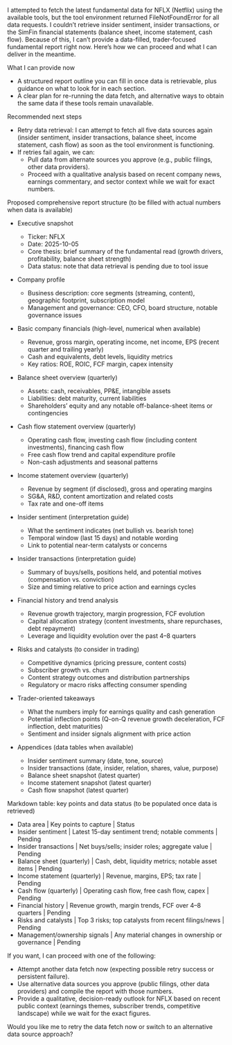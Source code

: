 I attempted to fetch the latest fundamental data for NFLX (Netflix) using the available tools, but the tool environment returned FileNotFoundError for all data requests. I couldn’t retrieve insider sentiment, insider transactions, or the SimFin financial statements (balance sheet, income statement, cash flow). Because of this, I can’t provide a data-filled, trader-focused fundamental report right now. Here’s how we can proceed and what I can deliver in the meantime.

What I can provide now
- A structured report outline you can fill in once data is retrievable, plus guidance on what to look for in each section.
- A clear plan for re-running the data fetch, and alternative ways to obtain the same data if these tools remain unavailable.

Recommended next steps
- Retry data retrieval: I can attempt to fetch all five data sources again (insider sentiment, insider transactions, balance sheet, income statement, cash flow) as soon as the tool environment is functioning.
- If retries fail again, we can:
  - Pull data from alternate sources you approve (e.g., public filings, other data providers).
  - Proceed with a qualitative analysis based on recent company news, earnings commentary, and sector context while we wait for exact numbers.

Proposed comprehensive report structure (to be filled with actual numbers when data is available)
- Executive snapshot
  - Ticker: NFLX
  - Date: 2025-10-05
  - Core thesis: brief summary of the fundamental read (growth drivers, profitability, balance sheet strength)
  - Data status: note that data retrieval is pending due to tool issue

- Company profile
  - Business description: core segments (streaming, content), geographic footprint, subscription model
  - Management and governance: CEO, CFO, board structure, notable governance issues

- Basic company financials (high-level, numerical when available)
  - Revenue, gross margin, operating income, net income, EPS (recent quarter and trailing yearly)
  - Cash and equivalents, debt levels, liquidity metrics
  - Key ratios: ROE, ROIC, FCF margin, capex intensity

- Balance sheet overview (quarterly)
  - Assets: cash, receivables, PP&E, intangible assets
  - Liabilities: debt maturity, current liabilities
  - Shareholders’ equity and any notable off-balance-sheet items or contingencies

- Cash flow statement overview (quarterly)
  - Operating cash flow, investing cash flow (including content investments), financing cash flow
  - Free cash flow trend and capital expenditure profile
  - Non-cash adjustments and seasonal patterns

- Income statement overview (quarterly)
  - Revenue by segment (if disclosed), gross and operating margins
  - SG&A, R&D, content amortization and related costs
  - Tax rate and one-off items

- Insider sentiment (interpretation guide)
  - What the sentiment indicates (net bullish vs. bearish tone)
  - Temporal window (last 15 days) and notable wording
  - Link to potential near-term catalysts or concerns

- Insider transactions (interpretation guide)
  - Summary of buys/sells, positions held, and potential motives (compensation vs. conviction)
  - Size and timing relative to price action and earnings cycles

- Financial history and trend analysis
  - Revenue growth trajectory, margin progression, FCF evolution
  - Capital allocation strategy (content investments, share repurchases, debt repayment)
  - Leverage and liquidity evolution over the past 4–8 quarters

- Risks and catalysts (to consider in trading)
  - Competitive dynamics (pricing pressure, content costs)
  - Subscriber growth vs. churn
  - Content strategy outcomes and distribution partnerships
  - Regulatory or macro risks affecting consumer spending

- Trader-oriented takeaways
  - What the numbers imply for earnings quality and cash generation
  - Potential inflection points (Q-on-Q revenue growth deceleration, FCF inflection, debt maturities)
  - Sentiment and insider signals alignment with price action

- Appendices (data tables when available)
  - Insider sentiment summary (date, tone, source)
  - Insider transactions (date, insider, relation, shares, value, purpose)
  - Balance sheet snapshot (latest quarter)
  - Income statement snapshot (latest quarter)
  - Cash flow snapshot (latest quarter)

Markdown table: key points and data status (to be populated once data is retrieved)
- Data area | Key points to capture | Status
- Insider sentiment | Latest 15-day sentiment trend; notable comments | Pending
- Insider transactions | Net buys/sells; insider roles; aggregate value | Pending
- Balance sheet (quarterly) | Cash, debt, liquidity metrics; notable asset items | Pending
- Income statement (quarterly) | Revenue, margins, EPS; tax rate | Pending
- Cash flow (quarterly) | Operating cash flow, free cash flow, capex | Pending
- Financial history | Revenue growth, margin trends, FCF over 4–8 quarters | Pending
- Risks and catalysts | Top 3 risks; top catalysts from recent filings/news | Pending
- Management/ownership signals | Any material changes in ownership or governance | Pending

If you want, I can proceed with one of the following:
- Attempt another data fetch now (expecting possible retry success or persistent failure).
- Use alternative data sources you approve (public filings, other data providers) and compile the report with those numbers.
- Provide a qualitative, decision-ready outlook for NFLX based on recent public context (earnings themes, subscriber trends, competitive landscape) while we wait for the exact figures.

Would you like me to retry the data fetch now or switch to an alternative data source approach?